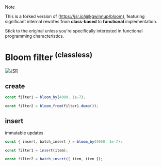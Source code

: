 > [!NOTE]
> This is a forked version of (https://jsr.io/@kgwinnup/bloom),
> featuring significant internal rewrites from **class-based**
> to **functional** implementation.
>
> Stick to the original unless you're specifically interested
> in functional programming characteristics.

# Bloom filter <sup>(classless)</sup>

[![JSR](https://jsr.io/badges/@imcotton/bloom)](https://jsr.io/@imcotton/bloom)





## create

```ts
const filter1 = bloom_by(4000, 1e-7);

const filter2 = bloom_from(filter1.dump());
```





## insert

immutable updates

```ts
const { insert, batch_insert } = bloom_by(4000, 1e-7);

const filter1 = insert(item);

const filter2 = batch_insert([ item, item ]);
```


